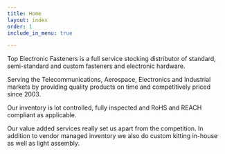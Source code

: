 ```yaml
---
title: Home
layout: index
order: 1
include_in_menu: true

---
```

Top Electronic Fasteners is a full service stocking distributor of standard, semi-standard and custom fasteners and electronic hardware.

Serving the Telecommunications, Aerospace, Electronics and Industrial markets by providing quality products on time and competitively priced since 2003.

Our inventory is lot controlled, fully inspected and RoHS and REACH compliant as applicable.

Our value added services really set us apart from the competition. In addition to vendor managed inventory we also do custom kitting in-house as well as light assembly.